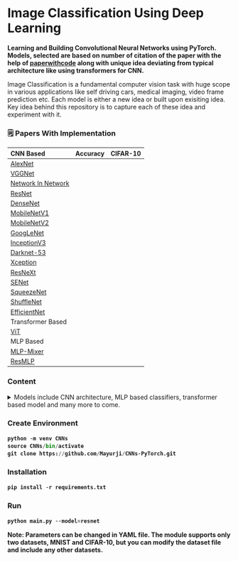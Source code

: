 # Image Classification Using Deep Learning

**Learning and Building Convolutional Neural Networks using PyTorch. Models, selected are based on number of citation of the paper with the help of [paperwithcode](https://paperswithcode.com/) along with unique idea deviating from typical architecture like using transformers for CNN.**

<!-- ![Image Classification Using Deep Learning](Images/cnn.jpg) -->

Image Classification is a fundamental computer vision task with huge scope in various applications like self driving cars, medical imaging, video frame prediction etc. Each model is either a new idea or built upon exisiting idea. Key idea behind this repository is to capture each of these idea and experiment with it.

### 🗒 Papers With Implementation

|CNN Based    | Accuracy | CIFAR-10     |
| :---        |    :----:   |          ---: |
| [AlexNet](https://papers.nips.cc/paper/2012/hash/c399862d3b9d6b76c8436e924a68c45b-Abstract.html")      |
| [VGGNet](https://arxiv.org/abs/1409.1556)   |
| [Network In Network](https://arxiv.org/abs/1312.4400)   |
| [ResNet](https://arxiv.org/abs/1512.03385)  |
| [DenseNet](https://arxiv.org/abs/1608.06993)   |
| [MobileNetV1](https://arxiv.org/abs/1704.04861)   |
| [MobileNetV2](https://arxiv.org/abs/1801.04381)   |
| [GoogLeNet](https://arxiv.org/abs/1409.4842)   |
| [InceptionV3](https://arxiv.org/abs/1512.00567)   |
| [Darknet-53](https://arxiv.org/pdf/1804.02767.pdf)   |
| [Xception](https://arxiv.org/abs/1610.02357)   |
| [ResNeXt](https://arxiv.org/abs/1611.05431)   |
| [SENet](https://arxiv.org/abs/1709.01507)   |
| [SqueezeNet](https://arxiv.org/abs/1602.07360v4)   |
| [ShuffleNet](https://arxiv.org/abs/1707.01083)   |
| [EfficientNet](https://arxiv.org/abs/1905.11946)   |
| Transformer Based |
| [ViT](https://arxiv.org/abs/2010.11929)   |
| MLP Based |
| [MLP-Mixer](https://arxiv.org/abs/2105.01601)   |
| [ResMLP](https://arxiv.org/abs/2105.03404)   |

### Content

<details>
  <summary>Models include CNN architecture, MLP based classifiers, transformer based model and many more to come.</summary>
<br>
<details>
  <summary>🔥 AlexNet</summary>
<p>
  
    Before AlexNet, SIFT(scale-invariant feature transform), SURF or HOG were some of the hand tuned 
    feature extractors for Computer Vision.

    In AlexNet, Interestingly in the lowest layers of the network, the model learned feature extractors 
    that resembled some traditional filters. Higher layers in the network might build upon these 
    representations to represent larger structures, like eyes, noses, blades of grass, and so on. Even 
    higher layers might represent whole objects like people, airplanes, dogs, or frisbees. Ultimately, 
    the final hidden state learns a compact representation of the image that summarizes its contents such 
    that data belonging to different categories can be easily separated.
    
    Challenges perceived before AlexNet:

    Computational Power:

    Due to the limited memory in early GPUs, the original AlexNet used a dual data stream design, so that 
    each of their two GPUs could be responsible for storing and computing only its half of the model. 
    Fortunately, GPU memory is comparatively abundant now, so we rarely need to break up models across GPUs 
    these days.

    Data Availability:

    ImageNet was released during this period by researchers under Fei-Fei Li with 1 million images, 1000 images 
    per class with total of 1000 class.

    Note:
    Instead of using ImageNet, I am using MNIST and resizing the image to 224 x 224 dimension to make it justify 
    with the AlexNet architecture.
</p>
  
 <img src="Images/alexnet.png" alt="AlexNet">
</details>

<details>
  <summary>🔥 VGGNet</summary>
  <p>
    
    VGGNet brings in the idea of buliding a block of network like a template unlike previous CNN architecture 
    where the network is built layer by layer with increasing complexity.
  
    VGG network helps researchers think in terms of block of network. A typical network of convolution would 
    require following steps
  
    * Conv with padding for maintaining resolution.
    * Activation Function
    * Pooling for spatial downsampling
  
    Note: I don't recommend running this until you have GPU, the number of parameters is increased by huge number 
    compared to AlexNet.

    Changes made for faster convergence and which deviates from VGG Net is learning rate is changed to 0.05 and 
    reduce the number channels by 1/4th.

    Check out the loss with these changes, since lr is high compared to typical values, the loss moves drastically 
    and then converges. Without Xavier's Weight Initialization, the model performs poorly.

    Why VGG is slower than AlexNet?

    One reason is that AlexNet uses (11x11 with a stride of 4), while VGG uses very small receptive fields (3x3 
    with a stride of 1) which makes it slower to move over the image and overall the parameters are 3 times the 
    AlexNet.
    
  </p>
<img src="Images/vggnet.png" alt="VGGNet">
</details>
<details>
  <summary>🔥 NIN</summary>
<p>
  
    Network In Network introduced one of the key concept in deep neural network of dimension downsampling/upsampling 
    using 1x1Conv layer. It applies MLP on the channels for each pixel separately.

    The idea behind NiN is to apply a fully-connected layer at each pixel location (for each height and width). 
    If we tie the weights across each spatial location, we could think of this as a 1×1 convolutional layer 
    or as a fully-connected layer acting independently on each pixel location. Another way to view this is to think
    of each element in the spatial dimension (height and width) as equivalent to an example and a channel as equivalent
    to a feature.

    NIN introduces the 1x1 Convolution. Smaller batch size results in better performance even though it is slow.
  
  </p>
  
<img src="Images/nin.png" alt="NIN">
</details>
<details>
<summary>🔥 GoogLeNet</summary>
<p>
  
    It combined ideas from NIN and VGG network introducing InceptionV1 also known as GoogLeNet. 

    In AlexNet, we've used 11x11 Conv, in NIN, we used 1x1 Conv. And in this paper, we identify
    among different kernel, which sized convolutional kernels are best. It is the version 1 of Inception
    model. 

    GoogLeNet introduces the concept of parallel concatenation of networks. We bulid Inception block and 
    which is repeated in the architecture.

    Some intution on the architecture, since the various different sized filters are at work, different spatial
    relations are extracted by different filters efficiently. It also allocates different amt of parameters
    across different filters.

    * 1×1 convolutions reduce channel dimensionality on a per-pixel level. Maximum pooling reduces the resolution.
    * If you're wondering how these dimensions were decided, it is based on trial and error & based on ImageNet 
    Dataset.
</p>
<img src="Images/googlenet.png" alt="GoogLeNet">
</details>
<details>
<summary>🔥 BatchNorm + ConvNet</summary>
<p>
    BatchNorm was introduced as a concept to **normalize the mini-batches traversing through the layer** and had an 
    impactful results having **regularization** effect. But why BatchNorm is effective is quite unclear? the author 
    suggests that BatchNorm reduce internal variant shift but other researchers  pointed out that the effects which 
    batchNorm is effective against is not related to covariant shift. It is still widely discussed topic in DL.
  
</p>
<img src="Images/batchnorm.png" alt="BatchNorm + ConvNet">
</details>
<details>
<summary>🔥 ResNet</summary>
<p>
  
    ResNet Architecture has huge influence in current DNN architectures. It introduces the idea of **skip connection**, 
    a concept of **adding** an unfiltered input to the conv layers.

    Why ResNet?

    To understand the network as we add more layers, does it becomes more expressive of the
    task in hand or otherwise.

    Key idea of ResNet is adding more layers which acts as a Identity function, i.e. if our
    underlying mapping function which the network is trying to learn is F(x) = x, then instead
    of trying to learn F(x) with Conv layers between them, we can directly add an skip connection
    to tend the weight and biases of F(x) to zero. This is part of the explanation from D2L.
    Adding new layer led to ResNet Block in the ResNet Architecture.

    In ResNet block, in addition to typical Conv layers the authors introduce a parallel identity 
    mapping skipping the conv layers to directly connect the input with output of conv layers.
    A such connection is termed as Skip Connection or Residual connection.

    Things to note while adding the skip connection to output conv block is the dimensions.Important
    to note, as mentioned earlier in NIN network, we can use 1x1 Conv to increase and decrease the 
    dimension.

    In the code block, we have built ResNet18 architecture:

    There are 4 convolutional layers in each module (excluding the 1×1 convolutional layer). 
    Together with the first 7×7 convolutional layer and the final fully-connected layer, there are 
    18 layers in total. Therefore, this model is commonly known as ResNet-18.
</p>
<img src="Images/resnet.png" alt="ResNet">
</details>
<details>
<summary>🔥 DenseNet</summary>
  <p>
    
    Building upon ResNet, DenseNet introduced the idea of **concatenating** the previous layers 
    output and as well the inputs to the next layers.

    In ResNet, we see how the skip connection added as identity function from the inputs
    to interact with the Conv layers. But in DenseNet, we see instead of adding skip 
    connection to Conv layers, we can append or concat the output of identity function
    with output of Conv layers.

    In ResNet, it is little tedious to make the dimensions to match for adding the skip
    connection and Conv Layers, but it is much simpler in DenseNet, as we concat the 
    both the X and Conv's output.

    The key idea or the reason its called DenseNet is because the next layers not only get
    the input from previous layer but also preceeding layers before the previous layer. So 
    the next layer becomes dense as it loaded with output from previous layers.

    Check Figure 7.7.2 from https://d2l.ai/chapter_convolutional-modern/densenet.html for 
    why DenseNet is Dense?

    Two blocks comprise DenseNet, one is DenseBlock for concat operation and other is 
    transition layer for controlling channels meaning dimensions (recall 1x1 Conv).
  </p>
<img src="Images/Densenet.png" alt="DenseNet">
</details>
<details>
<summary>🔥 Squeeze And Excitation Network</summary>
<p>
  
    A typical convolution network has kernels running through image channels and combining
    the feature maps generated per channel. For each channel, we'll have separate kernel which
    learns the weights through backpropagation.

    The idea is to understand the interdependencies between channels of the images by explicitly
    modeling on it and hence to make the network sensitive to informative features which is further
    exploited in the next set of transformation.

      * Squeeze(Global Information Embedding) operation converts feature maps into single value per channel.
      * Excitation(Adaptive Recalibration) operation converts this single value into per-channel weight.

    Squeeze turns (C x H x W) into (C x 1 x 1) using Global Average Pooling.

    Excitation turns (C x 1 x 1) into (C x H x W) channel weights using 2 FC layer with activation function
    inbetween, then which is expanded as same size as input.

    Rescale the output from excitation operation into feature maps as earlier.

    Based on the depth of the network, the role played by SE operation is differs. At early layers,
    it excites shared low level representation irrespective of the classes. But in later stage, SE 
    network responds differently based input class.
    
    SE Block is simple and is added with existing CNN architecture to enhance the performance like 
    ResNet or Inception V1 etc.

      Reference: https://amaarora.github.io/2020/07/24/SeNet.html
</p>
<img src="Images/senet.png" alt="SENet">
</details>
<details>
<summary>🔥 MLP-Mixer</summary>
  <p>
    
    This particular network doesn't come under convolutional networks as the key idea is to use simple MLP 
    architecture.

    MLP-Mixer is a multi-layer perceptron based model, it uses common techniques like non-linearites, matrix 
    multiplication, normalization, skip connections etc. This paper is very interesting to the fact that when 
    MLP was introduced, it was particular made upfront that the MLP architectures cannot capture translation 
    invariance in an image. 

    Let's see how things have changed. The Network uses a block of MLP Block with two linear layers and one 
    activation function GELU unit. Along with MLPBlock, there are two simple small block called as token mixer 
    and channel mixer. Normalization is done throughout the network using Layer Normalization.

    * First, the image is converted into patches
    * These patches are also called as tokens.
    * MLP is a Feedforward network.
    * In Token Mixer, we mix these tokens using MLP, it learns spatial locations.
    * In Channel Mixer, we mix the channels using MLP, it learns channel dependencies.
    * The we combine of channel mixer and token mixer.
    * It passed into Global Average Pooling and then into Fully connected layer.

    Best tutorial to learn about einops: https://github.com/arogozhnikov/einops/blob/master/docs
  </p>
<img src="Images/mlpmixer.png" alt="MLP-Mixer">
</details>
<details>
<summary>🔥 MobileNet</summary>
<p>
  
    A convolutional neural network with large number of layers is expensive, both interms of memory and the 
    hardware requirement for inference and thus deploying such models in mobile devices is not feasible.

    To overcome the above challenge, a group of researchers from Google built a neural network model 
    optimized for mobile devices referred as MobileNet. Underlying idea of mobilenet is depthwise
    seperable convolutions consisting of depthwise and a pointwise convolution to build lighter models.

    MobileNet introduces two hyperparameters

    * Width Multiplier

    Width muliplier (denoted by α) is a global hyperparameter that is used to construct smaller and less 
    computionally expensive models.Its value lies between 0 and 1.For a given layer and value of α, the 
    number of input channels 'M' becomes α * M and the number of output channels 'N' becomes α * N hence 
    reducing the cost of computation and size of the model at the cost of performance.The computation cost 
    and number of parameters decrease roughly by a factor of α2.Some commonly used values of α are 1,0.75,
    0.5,0.25.

    * Resolution Multiplier

    The second parameter introduced in MobileNets is called resolution multiplier and is denoted by ρ.This 
    hyperparameter is used to decrease the resolution of the input image and this subsequently reduces the 
    input to every layer by the same factor. For a given value of ρ the resolution of the input image becomes 
    224 * ρ. This reduces the computational cost by a factor of ρ2.

    The above parameters helps in trade-off between latency (speed of inference) and accuracy.

    MobileNet is 28 layers neural net represented by both the depthwise convolution and pointwise convolution.

     - Depthwise convolution is the channel-wise n×n spatial convolution. 
     Suppose in the figure above, we have 5 channels, then we will have 5 n×n spatial convolution.

     - Pointwise convolution actually is the 1×1 convolution to change the dimension.
</p>
<img src="Images/mobilenetv1.png" alt="MobileNetV1">
</details>
<details>
  <summary>🔥 InceptionV3</summary>
  <p>
      
    The Inception deep convolutional architecture was introduced as GoogLeNet, here named Inception-v1. 
    Later the Inception architecture was refined in various ways, first by the introduction of batch 
    normalization (Inception-v2). Later by additional factorization ideas in the third iteration 
    which is referred as Inception-v3.

    Factorizing Convolution: Idea is to decrease the number of connections/parameters without reducing
    the performance.

    * Factorizing large kernel into two similar smaller kernels
        - Using 1 5x5 kernel, number of parameters is 5x5=25
        - Using 2 3x3 kernel instead of one 5x5, gives 3x3 + 3x3 = 18 parameters.
        - Number of parameter is reduced by 28%.

    * Factorizing large kernel into two assimilar smaller kernels
        - By using 3×3 filter, number of parameters = 3×3=9
        - By using 3×1 and 1×3 filters, number of parameters = 3×1+1×3=6
        - Number of parameters is reduced by 33%

    * If we look into InceptionV1 i.e. GoogLeNet, we have inception block which uses 5x5 kernel and 3x3 
    kernel, factorizing technique can reduce the number of parameters in the networks.

    Other Changes:

    From InceptionV1, we bring in Auxillary classifier which acts as regularizer. We also see, efficient
    grid size reduction using factorization instead of standard pooling which is expensive and greedy operation.
    Label smoothing, to prevent a particular label from dominating all other class.
</p>
<img src="Images/inceptionv3.png" alt="InceptionV3">
</details>
<details>
  <summary>🔥 Xception</summary>
  <p>
    
    The network uses a modified version of Depthwise Seperable Convolution. It combines
    ideas from MobileNetV1 like depthwise seperable conv and from InceptionV3, the order 
    of the layers like conv1x1 and then spatial kernels.

    In modified Depthwise Seperable Convolution network, the order of operation is changed
    by keeping Conv1x1 and then the spatial convolutional kernel. And the other difference
    is the absence of Non-Linear activation function. And with inclusion of residual 
    connections impacts the performs of Xception widely.
  </p>
  <img src="Images/Xception.png" alt="Xception">
  </details>
<details>
  <summary>🔥 ResNeXt</summary>
  <p>

    ResNeXt is a simple, highly modularized network architecture for image classification. The
    network is constructed by repeating a building block that aggregates a set of transformations 
    with the same topology. The simple design results in a homogeneous, multi-branch architecture 
    that has only a few hyper-parameters to set. This strategy exposes a new dimension, which is 
    referred as “cardinality” (the size of the set of transformations), as an essential factor in 
    addition to the dimensions of depth and width.

    We can think of cardinality as the set of separate conv block representing same complexity as 
    when those blocks are combined together to make a single block.

<img src="https://towardsdatascience.com/review-resnext-1st-runner-up-of-ilsvrc-2016-image-classification-15d7f17b42ac" alt='RexNeXt Blog'>

</p>  
  <img src="Images/resnext.png" alt="ResNeXt">
  
</details>
<details>
  <summary>🔥 ViT</summary>
  <p>

    Vision Transformer aka ViT
    
    Transformers are the backbone architecture for many of the NLP architectures like BERT etc. Though, it
    started with focus on NLP tasks, the transformer is used in computer vision space. In Transformer, there
    is an encoder and a decoder block. In ViT, we use transformer's encoder block and use MLP head for 
    prediction.

    We'll discuss about Transformer architecture separately except the notion on data, we'll see how the 
    image is processed in transformer, which was primarily built for sentence tokens. There are series of 
    steps followed to convert image into sequence of token and passed into transformer encoder with MLP.

    * Convert Image into Patches of fixed size.
    * Flatten those patches into sequence of embedding
    * Add positional embeddings
    * Feed the sequence into transformer encoder
    * And predict using MLP block at last.

    I've omitted few notions from transformer architecture like residual connections, multi-head attention
    etc. Each of these concept requires separate blog post.

    Note: ViT was trained on large image dataset with 14M images, and the pretrained model is fine tuned to 
    work with our custom dataset.
    
<p><strong>I strongly recommend going through code blocks, where I've mentioned the flow of an Image through
ViT architecture with all dimensional changes.<strong></p>
  
  </p>
  <img src="https://media.giphy.com/media/ATsWtUsuuFRfq8OhZ7/giphy.gif"; width=80%; alt="ViT">
  
  [Citation Details](https://github.com/lucidrains/vit-pytorch/tree/main/vit_pytorch")
</details>
<details>
  <summary>🔥 MobileNetV2</summary>
  <p>
    
    MobileNetV2

    MobileNet architecture is built with the idea to make neural networks feasible on mobile devices.
    MobileNet introduces the idea of depthwise separable convolution, which is depthwise conv followed
    by pointwise conv.

    What's New 

    With MobileNetV2, the architecture introduces the concept of inverted residual, where the residual
    connections are made between the bottleneck layers. The intermediate expansion layer uses lightweight 
    depthwise convolutions to filter features as a source of non-linearity.

    A traditional Residual Block has a wide -> narrow -> wide structure with the number of channels. The 
    input has a high number of channels, which are compressed with a 1x1 convolution. The number of 
    channels is then increased again with a 1x1 convolution so input and output can be added.

    In contrast, an Inverted Residual Block follows a narrow -> wide -> narrow approach, hence the inversion. 
    We first widen with a 1x1 convolution, then use a 3x3 depthwise convolution (which greatly reduces the 
    number of parameters), then we use a 1x1 convolution to reduce the number of channels so input and output 
    can be added. 
  </p>
  <img src="Images/mobilenetv2.png" alt="MobileNetV2">
</details>
<details>
  <summary>🔥 Darknet-53</summary>
  <p>

    Darknet-53 is the backbone architecture of the YOLOV3, an Object detection model. Similar to
    Darknet-53, there is Darknet-19, which is the backbone for YOLOV2 model. Darknet has it roots
    in VGG network with most of the conv layers begin 3x3. In addition to VGGNet, Darknet-53 includes
    residual connection as in ResNet model.

  </p>
  <img src="Images/darknet.JPEG"; width=80%; alt="Darknet-53">
</details>
<details>
  <summary>🔥 SqueezeNet</summary>
  <p>

    SqueezeNet

    This network is known for providing AlexNet-Level accuracy at 50 times fewer parameters.
    This small architecture offers three major advantages, first, it requires less bandwidth
    for exporting the model and then it requires less communication between server during 
    distributed training and more feasible to deploy on FPGAs.

    Archiecture creates Fire module containing a squeeze convolution layer (which has only 
    1×1 filters), feeding into an expand layer that has a mix of 1×1 and 3×3 convolution filters.

    To reduce the parameters the architecture follows design strategies

    1. Using Conv1x1 over Conv3x3
    2. Decreasing number of channels using Squeeze Layers
    3. Downsample late in the network, such that convolution
    layers have large activation maps.

    1 and 2 helps in reducing the parameters, and 3 helps in higher classification accuracy
    because of large activation maps.

Reference: https://towardsdatascience.com/review-squeezenet-image-classification-e7414825581a

  </p>
  <img src="Images/squeezenet.png"; alt="SqueezeNet">
</details>
<details>
  <summary>🔥 ShuffleNet</summary>
  
  <p>

    ShuffleNet is a convolutional neural network designed specially for mobile devices 
    with very limited computing power. 

    The architecture utilizes two new operations, pointwise group convolution and channel 
    shuffle, to reduce computation cost while maintaining accuracy. ShuffleNet uses wider 
    feature maps as smaller networks has lesser number of channels.

    Channel Shuffle:

    It is an operation to help information flow across feature channels in 
    CNN.

    If we allow a group convolution to obtain input data from different groups, the input 
    and output channels will be fully related. Specifically, for the feature map generated 
    from the previous group layer, we can first divide the channels in each group into 
    several subgroups, then feed each group in the next layer with different subgroups.

    The above can be efficiently and elegantly implemented by a channel shuffle operation:

    suppose a convolutional layer with g groups whose output has (g x n) channels; we first 
    reshape the output channel dimension into (g, n), transposing and then flattening it back 
    as the input of next layer. Channel shuffle is also differentiable, which means it can be 
    embedded into network structures for end-to-end training.

    ShuffleNet achieves 13x speedup over AlexNet with comparable accuracy.
    
Reference: https://paperswithcode.com/method/channel-shuffle#
  </p>
  <img src="Images/shufflenet.png"; alt="ShuffleNet">
  <img src="Images/channelshuffle.png"; alt="Channel Shuffle">
  
</details>
<details>
  <summary>🔥 EfficientNet</summary>
  <p>

    CNN models improves its ability to classify images by either increasing the depth of the network or 
    by increasing the resolution of the images to capture finer details of the image or by increasing
    width of the network by increasing the number of channels. For instance, ResNet-18 to ResNet-152 has 
    been built around these ideas.

    Now there is limit to each of these factors mentioned above and with increasing requirement of computational 
    power. To overcome these challenges, researchers introducted the concept of compound scaling, which scales
    all the three factors moderately leading us to build EfficientNet.

    EfficientNet scales all the three factors i.e. depth, width and resolution but how to scale it? we can 
    scale each factor equally but this wouldn't work if our task requires fine grained estimation and which 
    requries more depth. 

    Complex CNN architectures are built using multiple conv blocks and each block needs to be consistent with 
    previous and next block, thus each layers in the block are scaled evenly.

    EfficientNet-B0 Architecture

    * Basic ConvNet Block (AlexNet)
    * Inverted Residual (MobileNetV2)
    * Squeeze and Excitation Block (Squeeze and Excitation Network)

    EfficientNet is a convolutional neural network architecture and scaling method that uniformly scales all 
    dimensions of depth/width/resolution using a compound coefficient. Unlike conventional practice that arbitrary 
    scales these factors, the EfficientNet scaling method uniformly scales network width, depth, and resolution 
    with a set of fixed scaling coefficients. For example, if we want to use 2^N times more computational resources, 
    then we can simply increase the network depth by alpha^N, width by beta^N, and image size by gamma^N, where 
    alpha, beta and gamma, are constant coefficients determined by a small grid search on the original small model. 
    EfficientNet uses a compound coefficient phi to uniformly scales network width, depth, and resolution in a 
    principled way.

    The compound scaling method is justified by the intuition that if the input image is bigger, then the network 
    needs more layers to increase the receptive field and more channels to capture more fine-grained patterns on 
    the bigger image.

    The base EfficientNet-B0 network is based on the inverted bottleneck residual blocks of MobileNetV2, in addition 
    to squeeze-and-excitation blocks.

    EfficientNets also transfer well and achieve state-of-the-art accuracy on CIFAR-100 (91.7%), Flowers (98.8%), 
    and 3 other transfer learning datasets, with an order of magnitude fewer parameters.

    Interesting Stuff:

    Now, the most interesting part of EfficientNet-B0 is that the baseline architecture is designed by Neural 
    Architecture Search(NAS). NAS is a wide topic and is not feasible to be discussed here. We can simply 
    consider it as searching through the architecture space for underlying base architecture like ResNet or 
    any other architecture for that matter. And on top of that, we can use grid search for finding the scale 
    factor for Depth, Width and Resolution. Combining NAS and with compound scaling leads us to the SOTA on 
    ImageNet. Model is evaluated by comparing accuracy over the # of FLOPS(Floating point operations per second).

Recommended Reading for NAS: https://lilianweng.github.io/lil-log/2020/08/06/neural-architecture-search.html
  </p>
<img src="Images/efficientnet.png"; alt="EfficientNet">
</details>
<details>
  <summary>🔥 ResMLP</summary>
  <p>

    ResMLP: Feedforward networks for image classification with data-efficient training 

    ResMLP, an architecture built entirely upon multi-layer perceptrons for image classification. 
    It is a simple residual network that alternates (i) a linear layer in which image patches interact, 
    independently and identically across channels, and (ii) a two-layer feed-forward network in which 
    channels interact independently per patch. When trained with a modern training strategy using heavy 
    data-augmentation and optionally distillation, it attains surprisingly good accuracy/complexity 
    trade-offs on ImageNet. 

    We can also train ResMLP models in a self-supervised setup, to further remove priors from employing a 
    labelled dataset. Finally, by adapting our model to machine translation we achieve surprisingly good results.

  </p>
<img src="Images/resmlp.png"; alt="ResMLP">
</details>
</details>

<!--##########################################################################################-->

### Create Environment
```python
python -m venv CNNs 
source CNNs/bin/activate 
git clone https://github.com/Mayurji/CNNs-PyTorch.git
```

### Installation
```python
pip install -r requirements.txt
```

### Run
```python
python main.py --model=resnet
```

**Note:** Parameters can be changed in YAML file. The module supports only two datasets, MNIST and CIFAR-10, but you can modify the dataset file and include any other datasets.

